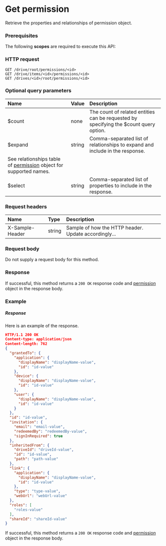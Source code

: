 # Get permission

Retrieve the properties and relationships of permission object.
### Prerequisites
The following **scopes** are required to execute this API: 
### HTTP request
<!-- { "blockType": "ignored" } -->
```http
GET /drive/root/permissions/<id>
GET /drive/items/<id>/permissions/<id>
GET /drives/<id>/root/permissions/<id>
```
### Optional query parameters
|Name|Value|Description|
|:---------------|:--------|:-------|
|$count|none|The count of related entities can be requested by specifying the $count query option.|
|$expand|string|Comma-separated list of relationships to expand and include in the response. 
See relationships table of [permission](../resources/permission.md) object for supported names. |
|$select|string|Comma-separated list of properties to include in the response.|

### Request headers
| Name       | Type | Description|
|:-----------|:------|:----------|
| X-Sample-Header  | string  | Sample of how the HTTP header. Update accordingly...|

### Request body
Do not supply a request body for this method.
### Response
If successful, this method returns a `200 OK` response code and [permission](../resources/permission.md) object in the response body.
### Example
##### Response
Here is an example of the response.
<!-- {
  "blockType": "response",
  "truncated": false,
  "@odata.type": "permission"
} -->
```json
HTTP/1.1 200 OK
Content-type: application/json
Content-length: 762
{
  "grantedTo": {
    "application": {
      "displayName": "displayName-value",
      "id": "id-value"
    },
    "device": {
      "displayName": "displayName-value",
      "id": "id-value"
    },
    "user": {
      "displayName": "displayName-value",
      "id": "id-value"
    }
  },
  "id": "id-value",
  "invitation": {
    "email": "email-value",
    "redeemedBy": "redeemedBy-value",
    "signInRequired": true
  },
  "inheritedFrom": {
    "driveId": "driveId-value",
    "id": "id-value",
    "path": "path-value"
  },
  "link": {
    "application": {
      "displayName": "displayName-value",
      "id": "id-value"
    },
    "type": "type-value",
    "webUrl": "webUrl-value"
  },
  "roles": [
    "roles-value"
  ],
  "shareId": "shareId-value"
}
```
If successful, this method returns a `200 OK` response code and [permission](../resources/permission.md) object in the response body.

<!-- uuid: 7ed7f25d-ccb6-44d8-b25b-1f24bb65a806
2015-10-15 16:49:29 UTC -->
<!-- {
  "type": "#page.annotation",
  "description": "Get permission",
  "keywords": "",
  "section": "documentation",
  "tocPath": ""
}-->
